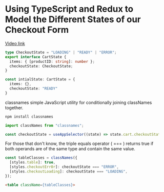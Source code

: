 # Using TypeScript and Redux to Model the Different States of our Checkout Form

[Video link](https://www.egghead.io/lessons/react-using-typescript-and-redux-to-model-the-different-states-of-our-checkout-form?pl=modern-redux-with-redux-toolkit-rtk-and-typescript-64f243c8)

<TimeStamp start="0:05" end="0:20">

```ts
type CheckoutState = "LOADING" | "READY" | "ERROR";
export interface CartState {
  items: { [productID: string]: number };
  checkoutState: CheckoutState;
}

const intialState: CartState = {
  items: {},
  checkoutState: "READY"
}
```

</TimeStamp>

<TimeStamp start="0:30" end="0:35">

classnames simple JavaScript utility for conditionally joining classNames together.

```bash
npm install classnames
```

```ts
import classNames from "classnames";
```

</TimeStamp>

<TimeStamp start="0:40" end="0:45">

```ts
const checkoutState = useAppSelector((state) => state.cart.checkoutState)
```

</TimeStamp>

<TimeStamp start="0:55" end="1:10">

For those that don't know, the triple equals operator ( === ) returns true if both operands are of the same type and contain the same value.

```ts
const tableClasses = classNames({
  [styles.table]: true,
  [styles.checkoutErr0r]: checkoutState === "ERROR",
  [styles.checkoutLoading]: checkoutState === "LOADING",
});
```

</TimeStamp>

<TimeStamp start="1:30" end="1:35">

```html
<table className={tableClasses}>
```

</TimeStamp>